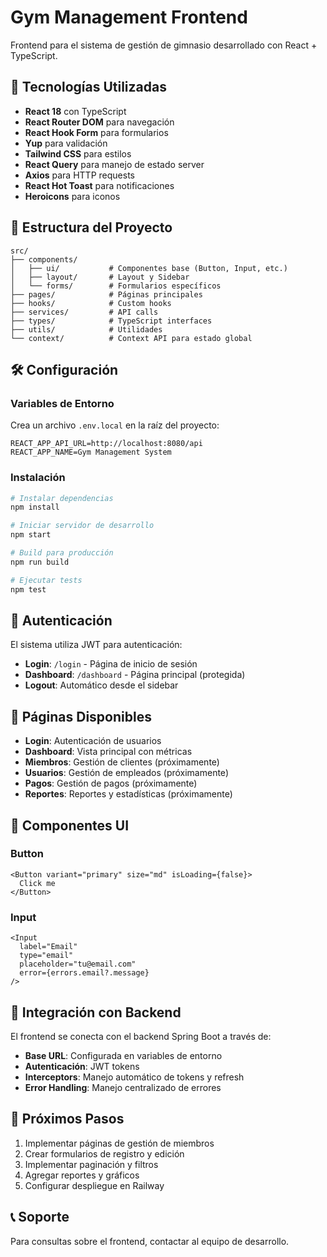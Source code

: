 # Gym Management Frontend

Frontend para el sistema de gestión de gimnasio desarrollado con React + TypeScript.

## 🚀 Tecnologías Utilizadas

- **React 18** con TypeScript
- **React Router DOM** para navegación
- **React Hook Form** para formularios
- **Yup** para validación
- **Tailwind CSS** para estilos
- **React Query** para manejo de estado server
- **Axios** para HTTP requests
- **React Hot Toast** para notificaciones
- **Heroicons** para iconos

## 📁 Estructura del Proyecto

```
src/
├── components/
│   ├── ui/           # Componentes base (Button, Input, etc.)
│   ├── layout/       # Layout y Sidebar
│   └── forms/        # Formularios específicos
├── pages/            # Páginas principales
├── hooks/            # Custom hooks
├── services/         # API calls
├── types/            # TypeScript interfaces
├── utils/            # Utilidades
└── context/          # Context API para estado global
```

## 🛠️ Configuración

### Variables de Entorno

Crea un archivo `.env.local` en la raíz del proyecto:

```env
REACT_APP_API_URL=http://localhost:8080/api
REACT_APP_NAME=Gym Management System
```

### Instalación

```bash
# Instalar dependencias
npm install

# Iniciar servidor de desarrollo
npm start

# Build para producción
npm run build

# Ejecutar tests
npm test
```

## 🔐 Autenticación

El sistema utiliza JWT para autenticación:

- **Login**: `/login` - Página de inicio de sesión
- **Dashboard**: `/dashboard` - Página principal (protegida)
- **Logout**: Automático desde el sidebar

## 📱 Páginas Disponibles

- **Login**: Autenticación de usuarios
- **Dashboard**: Vista principal con métricas
- **Miembros**: Gestión de clientes (próximamente)
- **Usuarios**: Gestión de empleados (próximamente)
- **Pagos**: Gestión de pagos (próximamente)
- **Reportes**: Reportes y estadísticas (próximamente)

## 🎨 Componentes UI

### Button
```tsx
<Button variant="primary" size="md" isLoading={false}>
  Click me
</Button>
```

### Input
```tsx
<Input
  label="Email"
  type="email"
  placeholder="tu@email.com"
  error={errors.email?.message}
/>
```

## 🔗 Integración con Backend

El frontend se conecta con el backend Spring Boot a través de:

- **Base URL**: Configurada en variables de entorno
- **Autenticación**: JWT tokens
- **Interceptors**: Manejo automático de tokens y refresh
- **Error Handling**: Manejo centralizado de errores

## 🚀 Próximos Pasos

1. Implementar páginas de gestión de miembros
2. Crear formularios de registro y edición
3. Implementar paginación y filtros
4. Agregar reportes y gráficos
5. Configurar despliegue en Railway

## 📞 Soporte

Para consultas sobre el frontend, contactar al equipo de desarrollo.
